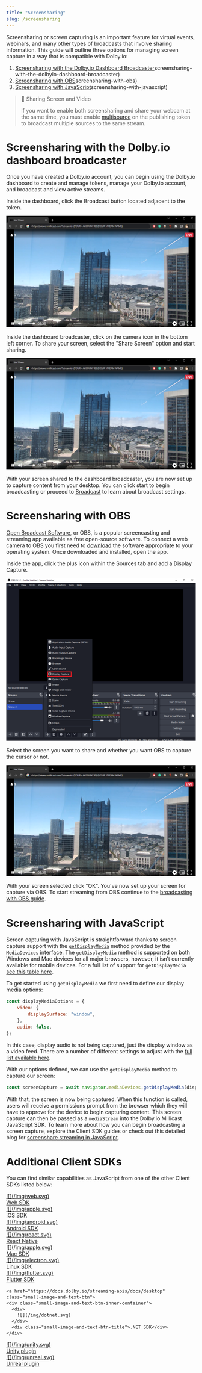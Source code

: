 ```yaml
---
title: "Screensharing"
slug: /screensharing
---
```

Screensharing or screen capturing is an important feature for virtual events, webinars, and many other types of broadcasts that involve sharing information. This guide will outline three options for managing screen capture in a way that is compatible with Dolby.io:

1. [Screensharing with the Dolby.io Dashboard Broadcaster](/millicast/capture/screensharing.md)screensharing-with-the-dolbyio-dashboard-broadcaster)
2. [Screensharing with OBS](/millicast/capture/screensharing.md)screensharing-with-obs)
3. [Screensharing with JavaScript](/millicast/capture/screensharing.md)screensharing-with-javascript)

> 🚧 Sharing Screen and Video
> 
> If you want to enable both screensharing and share your webcam at the same time, you must enable [multisource](/millicast/broadcast/multi-source-broadcasting.md) on the publishing token to broadcast multiple sources to the same stream.

# Screensharing with the Dolby.io dashboard broadcaster

Once you have created a Dolby.io account, you can begin using the Dolby.io dashboard to create and manage tokens, manage your Dolby.io account, and broadcast and view active streams.

Inside the dashboard, click the Broadcast button located adjacent to the token.


![](../assets/img/image.png)



Inside the dashboard broadcaster, click on the camera icon in the bottom left corner. To share your screen, select the "Share Screen" option and start sharing.


![](../assets/img/image.png)



With your screen shared to the dashboard broadcaster, you are now set up to capture content from your desktop. You can click start to begin broadcasting or proceed to [Broadcast](/millicast/broadcast/index.md) to learn about broadcast settings.

# Screensharing with OBS

[Open Broadcast Software](https://obsproject.com/), or OBS, is a popular screencasting and streaming app available as free open-source software. To connect a web camera to OBS you first need to [download](https://obsproject.com/) the software appropriate to your operating system. Once downloaded and installed, open the app.

Inside the app, click the plus icon within the Sources tab and add a Display Capture.


![](../assets/img/dispalycaptureobs.png)



Select the screen you want to share and whether you want OBS to capture the cursor or not.


![](../assets/img/image.png)



With your screen selected click "OK". You've now set up your screen for capture via OBS. To start streaming from OBS continue to the [broadcasting with OBS guide](/millicast/software-encoders/using-obs.md).

# Screensharing with JavaScript

Screen capturing with JavaScript is straightforward thanks to screen capture support with the [`getDisplayMedia`](https://developer.mozilla.org/en-US/docs/Web/API/MediaDevices/getDisplayMedia) method provided by the `MediaDevices` interface. The `getDisplayMedia` method is supported on both Windows and Mac devices for all major browsers, however, it isn’t currently available for mobile devices. For a full list of support for `getDisplayMedia` [see this table here](https://developer.mozilla.org/en-US/docs/Web/API/MediaDevices#browser_compatibility). 

To get started using `getDisplayMedia` we first need to define our display media options:

```javascript
const displayMediaOptions = {
    video: {
        displaySurface: "window",
    },
    audio: false,
};
```

In this case, display audio is not being captured, just the display window as a video feed. There are a number of different settings to adjust with the [full list available here](https://developer.mozilla.org/en-US/docs/Web/API/MediaDevices/getDisplayMedia). 

With our options defined, we can use the `getDisplayMedia` method to capture our screen:

```javascript
const screenCapture = await navigator.mediaDevices.getDisplayMedia(displayMediaOptions);
```

With that, the screen is now being captured. When this function is called, users will receive a permissions prompt from the browser which they will have to approve for the device to begin capturing content. This screen capture can then be passed as a `mediaStream` into the Dolby.io Millicast JavaScript SDK. To learn more about how you can begin broadcasting a screen capture, explore the Client SDK guides or check out this detailed blog for [screenshare streaming in JavaScript](https://dolby.io/blog/how-to-screen-capture-for-streaming-in-javascript/).

# Additional Client SDKs

You can find similar capabilities as JavaScript from one of the other Client SDKs listed below:

<div class="small-image-and-text-btn-container">
  <a href="https://docs.dolby.io/streaming-apis/docs/web" class="small-image-and-text-btn">
    <div class="small-image-and-text-btn-inner-container">
      <div>
        ![](/img/web.svg)
      </div>
      <div class="small-image-and-text-btn-title">Web SDK</div>
    </div>
  </a>
  
  <a href="https://docs.dolby.io/streaming-apis/docs/ios" class="small-image-and-text-btn">
    <div class="small-image-and-text-btn-inner-container">
      <div>
        ![](/img/apple.svg)
      </div>
      <div class="small-image-and-text-btn-title">iOS SDK</div>
    </div>
  </a>
  
  <a href="https://docs.dolby.io/streaming-apis/docs/android" class="small-image-and-text-btn">
    <div class="small-image-and-text-btn-inner-container">
      <div>
        ![](/img/android.svg)
      </div>
      <div class="small-image-and-text-btn-title">Android SDK</div>
    </div>
  </a>    
  
  <a href="https://docs.dolby.io/streaming-apis/docs/rn" class="small-image-and-text-btn">
    <div class="small-image-and-text-btn-inner-container">
      <div>
        ![](/img/react.svg)
      </div>
      <div class="small-image-and-text-btn-title">React Native</div>
    </div>
  </a>    
  
  <a href="https://docs.dolby.io/streaming-apis/docs/desktop" class="small-image-and-text-btn">
    <div class="small-image-and-text-btn-inner-container">
      <div>
        ![](/img/apple.svg)
      </div>
      <div class="small-image-and-text-btn-title">Mac SDK</div>
    </div>
  </a>    
  
  <a href="https://docs.dolby.io/streaming-apis/docs/desktop" class="small-image-and-text-btn">
    <div class="small-image-and-text-btn-inner-container">
      <div>
        ![](/img/electron.svg)
      </div>
      <div class="small-image-and-text-btn-title">Linux SDK</div>
    </div>
  </a>    
  
  <a href="https://docs.dolby.io/streaming-apis/docs/flutter" class="small-image-and-text-btn">
    <div class="small-image-and-text-btn-inner-container">
      <div>
        ![](/img/flutter.svg)
      </div>
      <div class="small-image-and-text-btn-title">Flutter SDK</div>
    </div>
  </a>    

    <a href="https://docs.dolby.io/streaming-apis/docs/desktop" class="small-image-and-text-btn">
    <div class="small-image-and-text-btn-inner-container">
      <div>
        ![](/img/dotnet.svg)
      </div>
      <div class="small-image-and-text-btn-title">.NET SDK</div>
    </div>
  </a>
  
  <a href="https://docs.dolby.io/streaming-apis/docs/unity-getting-started" class="small-image-and-text-btn">
    <div class="small-image-and-text-btn-inner-container">
      <div>
        ![](/img/unity.svg)
      </div>
      <div class="small-image-and-text-btn-title">Unity plugin</div>
    </div>
  </a> 
  
  <a href="https://docs.dolby.io/streaming-apis/docs/player-plugin" class="small-image-and-text-btn">
    <div class="small-image-and-text-btn-inner-container">
      <div>
        ![](/img/unreal.svg)
      </div>
      <div class="small-image-and-text-btn-title">Unreal plugin</div>
    </div>
  </a> 
</div>

